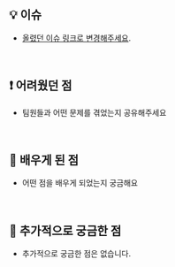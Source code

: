 ## 💡 이슈
* [올렸던 이슈 링크로 변경해주세요](https://github.com/EBaseNet/JavaScript_study).

<br />

## ❗ 어려웠던 점
* 팀원들과 어떤 문제를 겪었는지 공유해주세요

<br />

## 📙 배우게 된 점
* 어떤 점을 배우게 되었는지 궁금해요

<br />

## 🏁 추가적으로 궁금한 점
* 추가적으로 궁금한 점은 없습니다.
